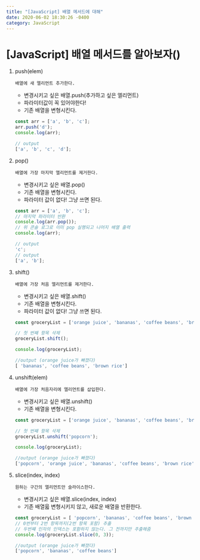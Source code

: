 ```yaml
---
title: "[JavaScript] 배열 메서드에 대해"
date: 2020-06-02 18:30:26 -0400
category: JavaScript
---
```


# [JavaScript] 배열 메서드를 알아보자()


1. push(elem)

    `배열에 새 엘리먼트 추가한다.`
    
    - 변경시키고 싶은 배열.push(추가하고 싶은 엘리먼트)
    - 파라미터값이 꼭 있어야한다!
    - 기존 배열을 변형시킨다.

    ```javascript
    const arr = ['a', 'b', 'c'];
    arr.push('d');
    console.log(arr);

    // output
    ['a', 'b', 'c', 'd'];
    ```
3. pop()

    `배열에 가장 마지막 엘리먼트를 제거한다.`

    - 변경시키고 싶은 배열.pop()
    - 기존 배열을 변형시킨다.
    - 파라미터 값이 없다! 그냥 쓰면 된다.

    ```javascript
    const arr = ['a', 'b', 'c'];
    // 마지막 파라미터 반환
    console.log(arr.pop());
    // 위 콘솔 로그로 이미 pop 실행되고 나머지 배열 출력
    console.log(arr);

    // output
    'c';
    // output
    ['a', 'b'];
    ```
4. shift()

    `배열에 가장 처음 엘리먼트를 제거한다.`

    - 변경시키고 싶은 배열.shift()
    - 기존 배열을 변형시킨다.
    - 파라미터 값이 없다! 그냥 쓰면 된다.

    ```javascript
    const groceryList = ['orange juice', 'bananas', 'coffee beans', 'brown rice'];

    // 첫 번째 항목 삭제
    groceryList.shift();

    console.log(groceryList);

    //output (orange juice가 빠졌다)
    [ 'bananas', 'coffee beans', 'brown rice']
    ```

5. unshift(elem)

    `배열에 가장 처음자리에 엘리먼트를 삽입한다.`

    - 변경시키고 싶은 배열.unshift()
    - 기존 배열을 변형시킨다.

    ```javascript
    const groceryList = ['orange juice', 'bananas', 'coffee beans', 'brown rice'];

    // 첫 번째 항목 삭제
    groceryList.unshift('popcorn');

    console.log(groceryList);

    //output (orange juice가 빠졌다)
    ['popcorn', 'orange juice', 'bananas', 'coffee beans', 'brown rice']
    ```

5. slice(index, index)

    `원하는 구간의 엘리먼트만 슬라이스한다.`

    - 변경시키고 싶은 배열.slice(index, index)
    - 기존 배열읇 변형시키지 않고, 새로운 배열을 반환한다.

    ```javascript
    const groceryList = [ 'popcorn', 'bananas', 'coffee beans', 'brown rice']
    // 0번부터 2번 항목까지(2번 항목 포함) 추출
    // 두번쨰 인자의 인덱스는 포함하지 않는다. 그 전까지만 추출해줌
    console.log(groceryList.slice(0, 3));

    //output (orange juice가 빠졌다)
    ['popcorn', 'bananas', 'coffee beans']
    ```


